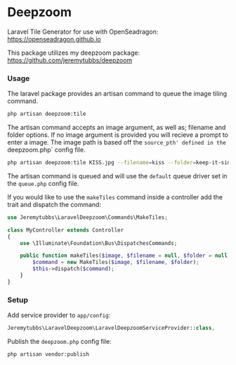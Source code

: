 Deepzoom
==
Laravel Tile Generator for use with OpenSeadragon: https://openseadragon.github.io

This package utilizes my deepzoom package: https://github.com/jeremytubbs/deepzoom

### Usage
The laravel package provides an artisan command to queue the image tiling command.
```sh
php artisan deepzoom:tile
```

The artisan command accepts an image argument, as well as; filename and folder options. If no image argument is provided you will recieve a prompt to enter a image. The image path is based off the `source_pth' defined in the  `deepzoom.php` config file.

```sh
php artisan deepzoom:tile KISS.jpg --filename=kiss --folder=keep-it-simple-stupid
```

The artisan command is queued and will use the `default` queue driver set in the `queue.php` config file.

If you would like to use the `makeTiles` command inside a controller add the trait and dispatch the command:

```php
use Jeremytubbs\LaravelDeepzoom\Commands\MakeTiles;

class MyController extends Controller
{
	use \Illuminate\Foundation\Bus\DispatchesCommands;

	public function makeTiles($image, $filename = null, $folder = null) {
		$command = new MakeTiles($image, $filename, $folder);
		$this->dispatch($command);
	}
}
```

### Setup
Add service provider to `app/config`:

```php
Jeremytubbs\LaravelDeepzoom\LaravelDeepzoomServiceProvider::class,
````

Publish the `deepzoom.php` config file:
```sh
php artisan vendor:publish
```
